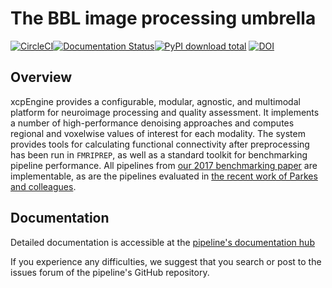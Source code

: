 # The BBL image processing umbrella

[![CircleCI](https://circleci.com/gh/PennBBL/xcpEngine/tree/master.svg?style=svg)](https://circleci.com/gh/PennBBL/xcpEngine/tree/master)[![Documentation Status](https://readthedocs.org/projects/ansicolortags/badge/?version=latest)](http://xcpengine.readthedocs.io/?badge=latest)[![PyPI download total](https://img.shields.io/pypi/v/xcpengine-container.svg)](https://pypi.org/project/xcpengine-container/) [![DOI](https://zenodo.org/badge/DOI/10.5281/zenodo.3840960.svg)](https://doi.org/10.5281/zenodo.3840960)


## Overview

xcpEngine provides a configurable, modular, agnostic, and multimodal platform for neuroimage
processing and quality assessment. It implements a number of high-performance denoising approaches
and computes regional and voxelwise values of interest for each modality. The system provides tools
for calculating functional connectivity after preprocessing has been run in `FMRIPREP`, as well as
a standard toolkit for benchmarking pipeline performance. All pipelines from [our 2017 benchmarking
paper](https://www.ncbi.nlm.nih.gov/pubmed/28302591) are implementable, as are the pipelines
evaluated in [the recent work of Parkes and
colleagues](https://www.biorxiv.org/content/early/2017/11/05/156380).

## Documentation

Detailed documentation is accessible at the [pipeline's documentation
hub](http://xcpengine.readthedocs.io)

If you experience any difficulties, we suggest that you search or post to the
issues forum of the pipeline's GitHub repository.
